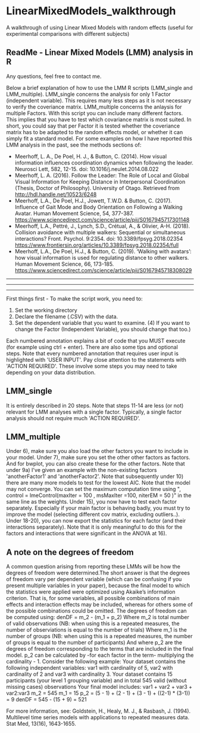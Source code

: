 # LinearMixedModels_walkthrough
A walkthrough of using Linear Mixed Models with random effects (useful for experimental comparisons with different subjects)

ReadMe - Linear Mixed Models (LMM) analysis in R
------------------------------------------------
Any questions, feel free to contact me.

Below a brief explanation of how to use the LMM R scripts (LMM_single and LMM_multiple).
LMM_single concerns the analysis for only 1 Factor (independent variable). This requires many less steps as it is not necessary to verify the coveriance matrix.
LMM_multiple concerns the anlaysis for multiple Factors. With this script you can include many different factors. This implies that you have to test which covariance matrix is most suited. In short, you could say that per Factor it is tested whether the coveriance matrix has to be adapted to the random effects model, or whether it can simply fit a standard model.
For some examples on how I have reported this LMM analysis in the past, see the methods sections of:

* Meerhoff, L. A., De Poel, H. J., & Button, C. (2014). How visual information influences coordination dynamics when following the leader. Neurosci Lett, 582, 12-15. doi: 10.1016/j.neulet.2014.08.022
* Meerhoff, L. A. (2016). Follow the Leader: The Role of Local and Global Visual Information for Keeping Distance in Interpersonal Coordination (Thesis, Doctor of Philosophy). University of Otago. Retrieved from http://hdl.handle.net/10523/6248
* Meerhoff, L.A., De Poel, H.J., Jowett, T.W.D. & Button, C. (2017). Influence of Gait Mode and Body Orientation on Following a Walking Avatar. Human Movement Science, 54, 377-387. https://www.sciencedirect.com/science/article/pii/S0167945717301148
* Meerhoff, L.A., Pettré, J., Lynch, S.D., Crétual, A., & Olivier, A-H. (2018). Collision avoidance with multiple walkers: Sequential or simultaneous interactions? Front. Psychol. 9:2354. doi: 10.3389/fpsyg.2018.02354 https://www.frontiersin.org/articles/10.3389/fpsyg.2018.02354/full
* Meerhoff, L.A., De Poel, H.J., & Button, C. (2019). ‘Walking with avatars’: how visual information is used for regulating distance to other walkers. Human Movement Science, 66, 173-185. https://www.sciencedirect.com/science/article/pii/S0167945718308029

------------------------------------------------
------------------------------------------------
------------------------------------------------

First things first - To make the script work, you need to:
1) Set the working directory
2) Declare the filename (.CSV) with the data.
3) Set the dependent variable that you want to examine.
(4) If you want to change the Factor (Independent Variable), you should change that too.)

Each numbered annotation explains a bit of code that you MUST execute (for example using ctrl + enter). There are also some tips and optional steps.
Note that every numbered annotation that requires user input is highlighted with 'USER INPUT'.
Pay close attention to the statements with 'ACTION REQUIRED'. These involve some steps you may need to take depending on your data distribution.

LMM_single
------------------------------------------------
It is entirely described in 20 steps. Note that steps 11-14 are less (or not) relevant for LMM analyses with a single factor. Typically, a single factor analysis should not require much 'ACTION REQUIRED'.

LMM_multiple
------------------------------------------------
Under 6), make sure you also load the other factors you want to include in your model.
Under 7), make sure you set the other other factors as factors. And for bwplot, you can also create these for the other factors.
Note that under 9a) I've given an example with the non-existing factors 'anotherFactor1' and 'anotherFactor2'.
Note that subsequently under 10) there are many more models to test for the lowest AIC.
Note that the model may not converge. You can set the maximum computation time using ", control = lmeControl(maxIter = 100 , msMaxIter =100, niterEM = 50 )" in the same line as the weights.
Under 15), you now have to test each factor separately. Especially if your main factor is behaving badly, you must try to improve the model (selecting different cov matrix, excluding outliers..).
Under 18-20), you can now export the statistics for each factor (and their interactions separately). Note that it is only meaningful to do this for the factors and interactions that were significant in the ANOVA at 16).


A note on the degrees of freedom
------------------------------------------------
A common question arising from reporting these LMMs will be how the degrees of freedom were determined.The short answer is that the degrees of freedom vary per dependent variable (which can be confusing if you present multiple variables in your paper), because the final model to which the statistics were applied were optimized using Akaike’s information criterion. That is, for some variables, all possible combinations of main effects and interaction effects may be included, whereas for others some of the possible combinations could be omitted.
The degrees of freedom can be computed using:
denDF = m_2 - (m_1 + p_2)
Where m_2 is total number of valid observations (NB: when using this is a repeated measures, the number of observiations is equal to the number of trials)
Where m_1 is the number of groups (NB: when using this is a repeated measures, the number of groups is equal to the number of participants)
And where p_2 are the degrees of freedom corresponding to the terms that are included in the final model.
p_2 can be calculated by -for each factor in the term- multiplying the cardinality - 1.
Consider the following example:
Your dataset contains the following independent variables: var1 with cardinality of 5, var2 with cardinality of 2 and var3 with cardinality 3.
Your dataset contains 15 participants (your level 1 grouping variable) and in total 545 valid (without missing cases) observations
Your final model includes: var1 + var2 + var3 + var2:var3
m_2 = 545
m_1 = 15
p_2 = (5 - 1) + (2 - 1) + (3 - 1) + ((2-1) * (3-1))
    = 9
denDF = 545 - (15 + 9)
      = 521

For more information, see:
Goldstein, H., Healy, M. J., & Rasbash, J. (1994). Multilevel time series models with applications to repeated measures data. Stat Med, 13(16), 1643-1655. 

